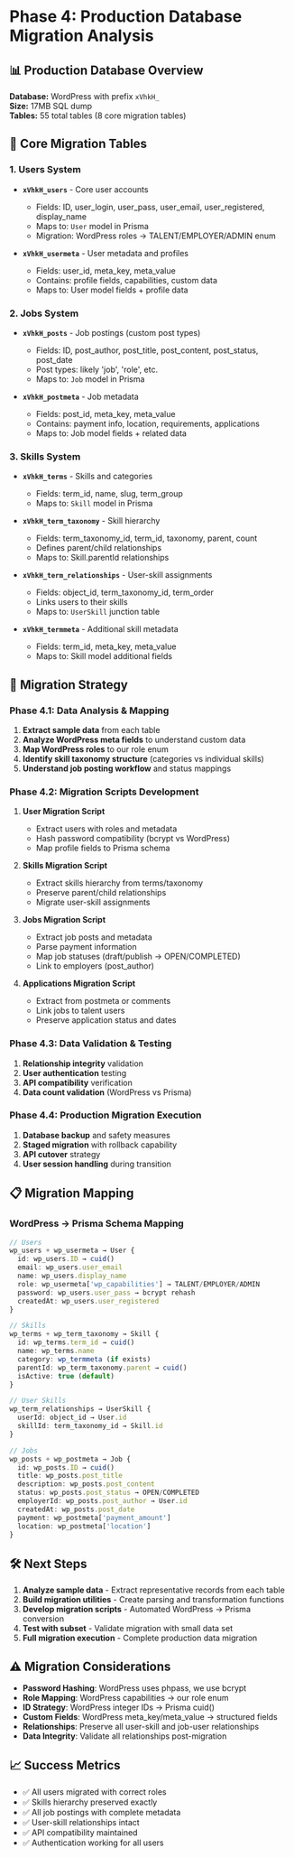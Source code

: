# Phase 4: Production Database Migration Analysis

## 📊 **Production Database Overview**

**Database:** WordPress with prefix `xVhkH_`  
**Size:** 17MB SQL dump  
**Tables:** 55 total tables (8 core migration tables)  

## 🎯 **Core Migration Tables**

### **1. Users System**
- **`xVhkH_users`** - Core user accounts
  - Fields: ID, user_login, user_pass, user_email, user_registered, display_name
  - Maps to: `User` model in Prisma
  - Migration: WordPress roles → TALENT/EMPLOYER/ADMIN enum

- **`xVhkH_usermeta`** - User metadata and profiles
  - Fields: user_id, meta_key, meta_value
  - Contains: profile fields, capabilities, custom data
  - Maps to: User model fields + profile data

### **2. Jobs System**
- **`xVhkH_posts`** - Job postings (custom post types)
  - Fields: ID, post_author, post_title, post_content, post_status, post_date
  - Post types: likely 'job', 'role', etc.
  - Maps to: `Job` model in Prisma

- **`xVhkH_postmeta`** - Job metadata
  - Fields: post_id, meta_key, meta_value
  - Contains: payment info, location, requirements, applications
  - Maps to: Job model fields + related data

### **3. Skills System**
- **`xVhkH_terms`** - Skills and categories
  - Fields: term_id, name, slug, term_group
  - Maps to: `Skill` model in Prisma

- **`xVhkH_term_taxonomy`** - Skill hierarchy
  - Fields: term_taxonomy_id, term_id, taxonomy, parent, count
  - Defines parent/child relationships
  - Maps to: Skill.parentId relationships

- **`xVhkH_term_relationships`** - User-skill assignments
  - Fields: object_id, term_taxonomy_id, term_order
  - Links users to their skills
  - Maps to: `UserSkill` junction table

- **`xVhkH_termmeta`** - Additional skill metadata
  - Fields: term_id, meta_key, meta_value
  - Maps to: Skill model additional fields

## 🔄 **Migration Strategy**

### **Phase 4.1: Data Analysis & Mapping**
1. **Extract sample data** from each table
2. **Analyze WordPress meta fields** to understand custom data
3. **Map WordPress roles** to our role enum
4. **Identify skill taxonomy structure** (categories vs individual skills)
5. **Understand job posting workflow** and status mappings

### **Phase 4.2: Migration Scripts Development**
1. **User Migration Script**
   - Extract users with roles and metadata
   - Hash password compatibility (bcrypt vs WordPress)
   - Map profile fields to Prisma schema
   
2. **Skills Migration Script**
   - Extract skills hierarchy from terms/taxonomy
   - Preserve parent/child relationships
   - Migrate user-skill assignments
   
3. **Jobs Migration Script**
   - Extract job posts and metadata
   - Parse payment information
   - Map job statuses (draft/publish → OPEN/COMPLETED)
   - Link to employers (post_author)

4. **Applications Migration Script**
   - Extract from postmeta or comments
   - Link jobs to talent users
   - Preserve application status and dates

### **Phase 4.3: Data Validation & Testing**
1. **Relationship integrity** validation
2. **User authentication** testing
3. **API compatibility** verification
4. **Data count validation** (WordPress vs Prisma)

### **Phase 4.4: Production Migration Execution**
1. **Database backup** and safety measures
2. **Staged migration** with rollback capability
3. **API cutover** strategy
4. **User session handling** during transition

## 📋 **Migration Mapping**

### **WordPress → Prisma Schema Mapping**

```typescript
// Users
wp_users + wp_usermeta → User {
  id: wp_users.ID → cuid()
  email: wp_users.user_email
  name: wp_users.display_name
  role: wp_usermeta['wp_capabilities'] → TALENT/EMPLOYER/ADMIN
  password: wp_users.user_pass → bcrypt rehash
  createdAt: wp_users.user_registered
}

// Skills
wp_terms + wp_term_taxonomy → Skill {
  id: wp_terms.term_id → cuid()
  name: wp_terms.name
  category: wp_termmeta (if exists)
  parentId: wp_term_taxonomy.parent → cuid()
  isActive: true (default)
}

// User Skills
wp_term_relationships → UserSkill {
  userId: object_id → User.id
  skillId: term_taxonomy_id → Skill.id
}

// Jobs
wp_posts + wp_postmeta → Job {
  id: wp_posts.ID → cuid()
  title: wp_posts.post_title
  description: wp_posts.post_content
  status: wp_posts.post_status → OPEN/COMPLETED
  employerId: wp_posts.post_author → User.id
  createdAt: wp_posts.post_date
  payment: wp_postmeta['payment_amount']
  location: wp_postmeta['location']
}
```

## 🛠 **Next Steps**

1. **Analyze sample data** - Extract representative records from each table
2. **Build migration utilities** - Create parsing and transformation functions
3. **Develop migration scripts** - Automated WordPress → Prisma conversion
4. **Test with subset** - Validate migration with small data set
5. **Full migration execution** - Complete production data migration

## ⚠️ **Migration Considerations**

- **Password Hashing**: WordPress uses phpass, we use bcrypt
- **Role Mapping**: WordPress capabilities → our role enum
- **ID Strategy**: WordPress integer IDs → Prisma cuid()
- **Custom Fields**: WordPress meta_key/meta_value → structured fields
- **Relationships**: Preserve all user-skill and job-user relationships
- **Data Integrity**: Validate all relationships post-migration

## 📈 **Success Metrics**

- ✅ All users migrated with correct roles
- ✅ Skills hierarchy preserved exactly
- ✅ All job postings with complete metadata
- ✅ User-skill relationships intact
- ✅ API compatibility maintained
- ✅ Authentication working for all users 